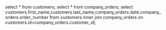 select * from customers;
select * from company_orders;
select customers.first_name,customers.last_name,company_orders.date,company_orders.order_number from customers inner 
join company_orders on customers.id=company_orders.customer_id;
